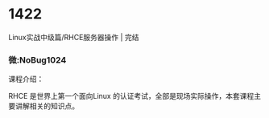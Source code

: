 # 1422
Linux实战中级篇/RHCE服务器操作 | 完结
### 微:NoBug1024 


课程介绍：

RHCE 是世界上第一个面向Linux 的认证考试，全部是现场实际操作，本套课程主要讲解相关的知识点。

